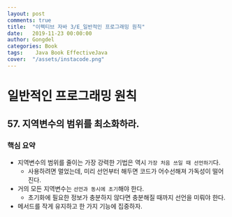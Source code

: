 ```yaml
---
layout: post
comments: true
title:  "이펙티브 자바 3/E_일반적인 프로그래밍 원칙"
date:   2019-11-23 00:00:00
author: Gongdel
categories: Book
tags:	 Java Book EffectiveJava
cover:  "/assets/instacode.png"
---
```

# 일반적인 프로그래밍 원칙
## 57. 지역변수의 범위를 최소화하라.
### 핵심 요약
+ 지역변수의 범위를 줄이는 가장 강력한 기법은 역시 `가장 처음 쓰일 때 선언하기`다.  
	+ 사용하려면 멀었는데, 미리 선언부터 해두면 코드가 어수선해져 가독성이 떨어진다.  
+ 거의 모든 지역변수는 `선언과 동시에 초기`해야 한다.
	+ 초기화에 필요한 정보가 충분하지 않다면 충분해질 때까지 선언을 미뤄야 한다.  
+ 메서드를 작게 유지하고 한 가지 기능에 집중하자.
